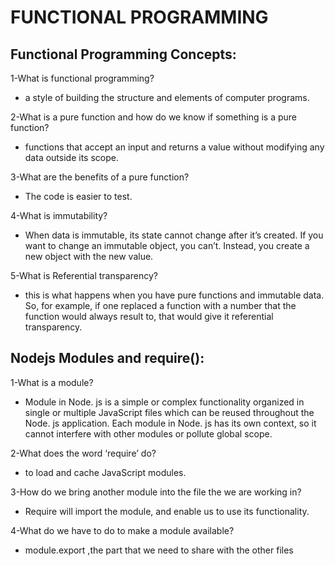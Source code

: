 # FUNCTIONAL PROGRAMMING


## Functional Programming Concepts:

1-What is functional programming?
*  a style of building the structure and elements of computer programs.

2-What is a pure function and how do we know if something is a pure function?
* functions that accept an input and returns a value without modifying any data outside its scope.

3-What are the benefits of a pure function?
* The code is easier to test.

4-What is immutability?
* When data is immutable, its state cannot change after it’s created. If you want to change an immutable object, you can’t. Instead, you create a new object with the new value.

5-What is Referential transparency?
*  this is what happens when you have pure functions and immutable data. So, for example, if one replaced a function with a number that the function would always result to, that would give it referential transparency.

## Nodejs Modules and require():

1-What is a module?
* Module in Node. js is a simple or complex functionality organized in single or multiple JavaScript files which can be reused throughout the Node. js application. Each module in Node. js has its own context, so it cannot interfere with other modules or pollute global scope.

2-What does the word ‘require’ do?
*  to load and cache JavaScript modules.

3-How do we bring another module into the file the we are working in?
* Require will import the module, and enable us to use its functionality.

4-What do we have to do to make a module available?
* module.export ,the part that we need to share with the other files